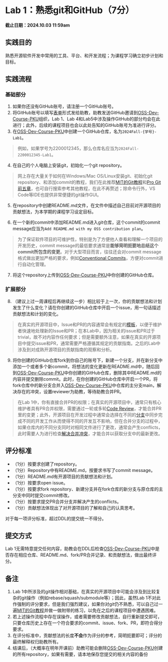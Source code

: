 # Lab 1：熟悉git和GitHub（7分）

**截止日期：2024.10.03 11:59am**

## 实践目的

熟悉开源软件开发中常用的工具、平台、和开发流程；为课程学习确立初步计划和目标。

## 实践流程
### 基础部分
1. 如果你还没有GitHub账号，请注册一个GitHub账号。
2. 将GitHub账号以填写[表单](https://docs.qq.com/form/page/DUnd3eEdaYlpEREhp)形式发给助教，助教发送GitHub邀请到[OSS-Dev-Course-PKU](https://github.com/OSS-Dev-Course-PKU)组织，Lab 1、Lab 4和Lab5中涉及操作GitHub的部分均会在此进行；此外，后续的课程项目也会以此处告知的GitHub账号为准进行评分。
3. 在[OSS-Dev-Course-PKU](https://github.com/OSS-Dev-Course-PKU)中创建一个GitHub仓库，名为`2024Fall-{学号}-Lab1`。
> 例如，如果学号为2200012345，那么仓库名应当为`2024Fall-2200012345-Lab1`。

4. 在自己的个人电脑上安装git，初始化一个git repository。
> 网上存在大量关于如何在Windows/Mac OS/Linux安装git、初始化git repository、和添加commit的教程，我们在此推荐[MIT的Git教程](https://missing.csail.mit.edu/2020/version-control/)和[Pro Git前五章](https://git-scm.com/book/en/v2)，也可自行搜索参考其他教程，在此不再赘述；除命令行外，VS Code等IDE也提供非常便捷的git操作GUI。

5. 在repository中创建README.md文件，在文件中描述自己目前对开源项目的贡献想法，为本学期的课程学习设定目标。

6. 在一个新的commit中添加README.md进入git仓库，这个commit的commit message应当为`Add README.md with my OSS contribution plan`。
> 为了保证软件项目的可维护性，特别是为了方便他人查看和理解一个项目的开发历史，commit message的最低要求通常是**能够简明扼要地总结这个commit所包含的变更**。对于大型项目而言，往往还会对commit message格式做出更加严格的要求，例如[Conventional Commits](https://www.conventionalcommits.org/en/v1.0.0/)，方便对commit进行自动化管理。

7. 将这个repository上传到[OSS-Dev-Course-PKU](https://github.com/OSS-Dev-Course-PKU)中你创建的GitHub仓库。

### 扩展部分
8. （建议上过一周课程后再继续这一步）相比较于上一次，你的贡献想法和计划发生了什么变化？请在你创建的GitHub仓库中开启一个issue，用一句话描述贡献想法和计划的变化。
> 在真实的开源项目中，Issue和PR的内容通常会有规定的[模板](https://docs.github.com/en/communities/using-templates-to-encourage-useful-issues-and-pull-requests/about-issue-and-pull-request-templates)，以便于维护者快速地处理新的Issue和PR；在本Lab中，因为相关的issue和PR过于trivial，故不对内容作任何要求；但是需要额外注意，如果在真实的开源项目中提交issue和PR，通常需要严格遵循其规定的贡献指南。之后的Lab中涉及到对成熟开源项目的贡献指南的观察和分析。

9. 将你创建的GitHub仓库fork到你自己的账号下，新建一个分支，并在新分支中添加一个或者多个新commit，将想法的变化更新在README.md中，随后回到[OSS-Dev-Course-PKU](https://github.com/OSS-Dev-Course-PKU)中你创建的GitHub仓库，删除其中README.md的内容并提交删除commit。此时，在你创建的GitHub仓库中开启一个PR，将fork仓库中的新分支合并入[OSS-Dev-Course-PKU](https://github.com/OSS-Dev-Course-PKU)中仓库的主分支main，解决存在的冲突，设置reviewer为助教，等待助教合并PR。
> 在Lab 1中，你有直接合并PR的权限；在真实的开源项目中，通常只有核心维护者具有PR合并权限，需要通过一轮或多轮[Code Review](https://en.wikipedia.org/wiki/Code_review)，才能合并PR里的变更；此外，开源项目在开发过程中通常会选择在不同的[分支](https://docs.github.com/zh/desktop/making-changes-in-a-branch/managing-branches-in-github-desktop)中同步完成不同的开发工作从而使得不同的开发互不影响，但在合并分支的过程中，如果仓库内的不同分支同时对相同文件进行了更改，通常会产生conflicts，此时需要人为进行检查[解决合并冲突](https://docs.github.com/en/pull-requests/collaborating-with-pull-requests/addressing-merge-conflicts/about-merge-conflicts)，才能合并以获取分支中的最新更改。

## 评分标准

- （1分）按要求创建了repository。
- （1分）Repository中有README.md，按要求书写了commit message。
- （1分）README.md有开源项目的贡献想法和计划。
- （1分）按要求open issue。
- （1分）按要求fork repository、新建分支并在fork仓库的新分支与原仓库的主分支中同时提交commit修改。
- （1分）按要求提交PR合并分支并解决产生的conflicts。
- （1分）贡献想法体现出了对开源项目的了解和自己的认真思考。

对于每一项评分标准，超过DDL的提交统一不得分。

## 提交方式

Lab 1无需特意提交任何内容，助教会在DDL后检查[OSS-Dev-Course-PKU](https://github.com/OSS-Dev-Course-PKU)中是否存在相应仓库、README.md、fork/PR合并记录、和贡献想法，做出最终评分。

## 备注

1. Lab 1中所涉及的git操作相对基础，在真实的开源项目中可能会涉及到比较复杂的git操作（例如rebase/squash/submodule等）；因此，虽然Lab 1不对此作强制的评分要求，但是我们强烈建议，如果你对git仍不熟悉，可以自己过一遍[MIT的Git教程](https://missing.csail.mit.edu/2020/version-control/)并做一做附带的练习，以免在之后的课程项目中遭遇困难。
2. 若上述操作流程中存在误操作，或者需要修改贡献想法，自行重新提交即可，只要仓库历史上存在一个符合要求的commit、issue、fork、PR，即符合得分要求。
3. 在评分标准中，贡献想法的长度**不会**作为评分的参考，简明扼要即可；评分的最终解释权归助教所有。
4. 结课后，（大概率在明年开课前）助教可能会删除[OSS-Dev-Course-PKU](https://github.com/OSS-Dev-Course-PKU)创建的所有repository，如果有需要，请本地保存您提交的相关内容的备份
